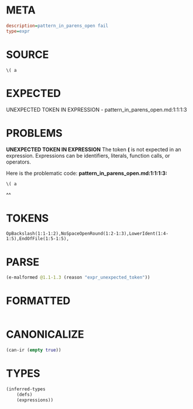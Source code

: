 # META
~~~ini
description=pattern_in_parens_open fail
type=expr
~~~
# SOURCE
~~~roc
\( a
~~~
# EXPECTED
UNEXPECTED TOKEN IN EXPRESSION - pattern_in_parens_open.md:1:1:1:3
# PROBLEMS
**UNEXPECTED TOKEN IN EXPRESSION**
The token **\(** is not expected in an expression.
Expressions can be identifiers, literals, function calls, or operators.

Here is the problematic code:
**pattern_in_parens_open.md:1:1:1:3:**
```roc
\( a
```
^^


# TOKENS
~~~zig
OpBackslash(1:1-1:2),NoSpaceOpenRound(1:2-1:3),LowerIdent(1:4-1:5),EndOfFile(1:5-1:5),
~~~
# PARSE
~~~clojure
(e-malformed @1.1-1.3 (reason "expr_unexpected_token"))
~~~
# FORMATTED
~~~roc

~~~
# CANONICALIZE
~~~clojure
(can-ir (empty true))
~~~
# TYPES
~~~clojure
(inferred-types
	(defs)
	(expressions))
~~~
